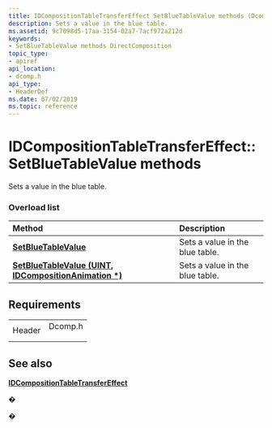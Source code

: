 ```yaml
---
title: IDCompositionTableTransferEffect SetBlueTableValue methods (Dcomp.h)
description: Sets a value in the blue table.
ms.assetid: 9c7098d5-17aa-3154-02a7-7acf972a212d
keywords:
- SetBlueTableValue methods DirectComposition
topic_type:
- apiref
api_location:
- dcomp.h
api_type:
- HeaderDef
ms.date: 07/02/2019
ms.topic: reference
---
```


# IDCompositionTableTransferEffect::SetBlueTableValue methods

Sets a value in the blue table.

### Overload list



| Method                                                                                                              | Description                                |
|:--------------------------------------------------------------------------------------------------------------------|:-------------------------------------------|
| [**SetBlueTableValue**](/windows/win32/api/dcomp/nf-dcomp-idcompositiontabletransfereffect-setbluetablevalue(uint_float))                                     | Sets a value in the blue table.<br/> |
| [**SetBlueTableValue (UINT, IDCompositionAnimation \*)**](/windows/win32/api/dcomp/nf-dcomp-idcompositiontabletransfereffect-setbluetablevalue(uint_idcompositionanimation)) | Sets a value in the blue table.<br/> |



## Requirements



|                   |                                                                                    |
|-------------------|------------------------------------------------------------------------------------|
| Header<br/> | <dl> <dt>Dcomp.h</dt> </dl> |



## See also

<dl> <dt>

[**IDCompositionTableTransferEffect**](/windows/win32/api/dcomp/nn-dcomp-idcompositiontabletransfereffect)
</dt> </dl>

�

�